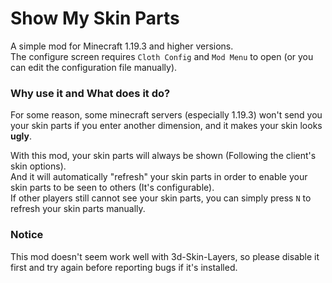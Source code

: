 # Show My Skin Parts
A simple mod for Minecraft 1.19.3 and higher versions.  
The configure screen requires `Cloth Config` and `Mod Menu` to open (or you can edit the configuration file manually).

###  Why use it and What does it do?
For some reason, some minecraft servers (especially 1.19.3) won't send you your skin parts if you enter another dimension, 
and it makes your skin looks **ugly**.  

With this mod, your skin parts will always be shown (Following the client's skin options).  
And it will automatically "refresh" your skin parts in order to enable your skin parts to be seen to others (It's configurable).  
If other players still cannot see your skin parts, you can simply press `N` to refresh your skin parts manually.

### Notice
This mod doesn't seem work well with 3d-Skin-Layers, so please disable it first and try again before reporting bugs if it's installed.